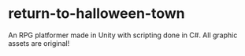 # return-to-halloween-town
An RPG platformer made in Unity with scripting done in C#. All graphic assets are original!
